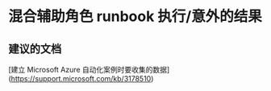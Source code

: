 
<properties
    pageTitle="hybrid worker runbook execution/unexpected results"
    description="32501569HybridWorkerRunbookExe"
    service="microsoft.automation"
    resource="automationaccounts"
    authors="adoyle"
    displayorder=""
    selfHelpType="generic"
    supportTopicIds="32501569"
    resourceTags=""
    productPesIds="15607"
    cloudEnvironments="public"
/>


# 混合辅助角色 runbook 执行/意外的结果


## **建议的文档**
[建立 Microsoft Azure 自动化案例时要收集的数据] (https://support.microsoft.com/kb/3178510)


<!--HONumber=Aug16_HO3-->


